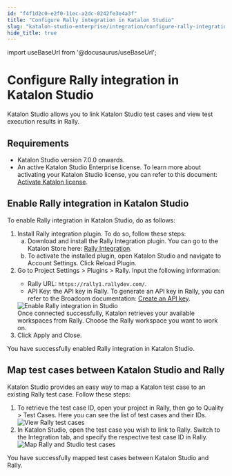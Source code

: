 ```yaml
---
id: "f4f1d2c0-e2f0-11ec-a2dc-0242fe3e4a3f"
title: "Configure Rally integration in Katalon Studio"
slug: "katalon-studio-enterprise/integration/configure-rally-integration-in-katalon-studio"
hide_title: true
---
```

import useBaseUrl from '@docusaurus/useBaseUrl';


# <a id="id" class="anchor_top_offset"/><a id="ariaid-title1" class="anchor_top_offset"/>Configure Rally integration in <span xmlns="http://www.w3.org/1999/xhtml" className="ph">Katalon Studio</span> 

<p xmlns="http://www.w3.org/1999/xhtml" className="p"><span className="ph">Katalon Studio</span> allows you to link <span className="ph">Katalon Studio</span> test cases and view test execution results in Rally.</p> 

## Requirements

<div xmlns="http://www.w3.org/1999/xhtml" className="p"><ul className="ul"><li className="li"><span className="ph">Katalon Studio</span> version 7.0.0 onwards.</li><li className="li">An active <span className="ph">Katalon Studio Enterprise</span> license. To learn more about activating your <span className="ph">Katalon Studio</span> license, you can refer to this document: <a className="xref" href="/docs/legacy/products-and-licenses/katalon-studio-enterprise-and-runtime-engine-licenses/activate-katalon-license#id_2">Activate Katalon license</a>.</li></ul></div>

## <a id="task-4114" class="anchor_top_offset"/>Enable Rally integration in <span xmlns="http://www.w3.org/1999/xhtml" className="ph">Katalon Studio</span> 

<section xmlns="http://www.w3.org/1999/xhtml" className="section context">To enable Rally integration in <span className="ph">Katalon Studio</span>, do as follows:</section> 
<ol xmlns="http://www.w3.org/1999/xhtml" className="ol steps"><li className="li step stepexpand"><span className="ph cmd">Install Rally integration plugin. To do so, follow these steps:</span><ol type="a" className="ol substeps"><li className="li substep"><span className="ph cmd">Download and install the <span className="ph uicontrol">Rally Integration</span> plugin. You can go to the Katalon Store here: <a className="xref j-external-link" href="https://store.katalon.com/product/125/Rally-Integration" target="_blank">Rally Integration</a>.</span></li><li className="li substep"><span className="ph cmd">To activate the installed plugin, open Katalon Studio and navigate to Account Settings. Click <span className="ph uicontrol">Reload Plugin</span>.</span></li></ol></li><li className="li step stepexpand"><span className="ph cmd">Go to <span className="ph uicontrol">Project Settings</span> &gt; <span className="ph uicontrol">Plugins</span> &gt; <span className="ph uicontrol">Rally</span>. Input the following information:</span><div className="itemgroup info"><ul className="ul"><li className="li"><span className="ph uicontrol">Rally URL</span>: <code className="ph codeph">https://rally1.rallydev.com/</code>.</li><li className="li"><span className="ph uicontrol">API Key</span>: the API key in Rally. To generate an API key in Rally, you can refer to the Broadcom documentation: <a className="xref j-external-link" href="https://knowledge.broadcom.com/external/article/10814/rally-how-to-create-an-api-key.html" target="_blank">Create an API key</a>.</li></ul></div><div className="itemgroup stepxmp"><img className="image" src={useBaseUrl("/c825a550-032f-11ed-a2dc-0242fe3e4a3f.png")} alt="Enable Rally integration in Studio" /></div><div className="itemgroup stepresult">Once connected successfully, Katalon retrieves your available workspaces from Rally. Choose the Rally workspace you want to work on.</div></li><li className="li step stepexpand"><span className="ph cmd">Click <span className="ph uicontrol">Apply and Close</span>.</span></li></ol> 
<section xmlns="http://www.w3.org/1999/xhtml" className="section result">You have successfully enabled Rally integration in <span className="ph">Katalon Studio</span>.</section> 

## <a id="task-9908" class="anchor_top_offset"/>Map test cases between <span xmlns="http://www.w3.org/1999/xhtml" className="ph">Katalon Studio</span>  and Rally

<section xmlns="http://www.w3.org/1999/xhtml" className="section context"><span className="ph">Katalon Studio</span> provides an easy way to map a Katalon test case to an existing Rally test case. Follow these steps:</section> 
<ol xmlns="http://www.w3.org/1999/xhtml" className="ol steps"><li className="li step stepexpand"><span className="ph cmd">To retrieve the test case ID, open your project in Rally, then go to <span className="ph uicontrol">Quality</span> &gt; <span className="ph uicontrol">Test Cases</span>. Here you can see the list of test cases and their IDs.</span><div className="itemgroup stepxmp"><img className="image" src={useBaseUrl("/c8392d50-032f-11ed-a2dc-0242fe3e4a3f.png")} alt="View Rally test cases" /></div></li><li className="li step stepexpand"><span className="ph cmd">In <span className="ph">Katalon Studio</span>, open the test case you wish to link to Rally. Switch to the <span className="ph uicontrol">Integration</span> tab, and specify the respective test case ID in Rally. </span><div className="itemgroup stepxmp"><img className="image" src={useBaseUrl("/c8648310-032f-11ed-a2dc-0242fe3e4a3f.png")} alt="Map Rally and Studio test cases" /></div></li></ol> 
<section xmlns="http://www.w3.org/1999/xhtml" className="section result">You have successfully mapped test cases between <span className="ph">Katalon Studio</span> and Rally.</section> 
